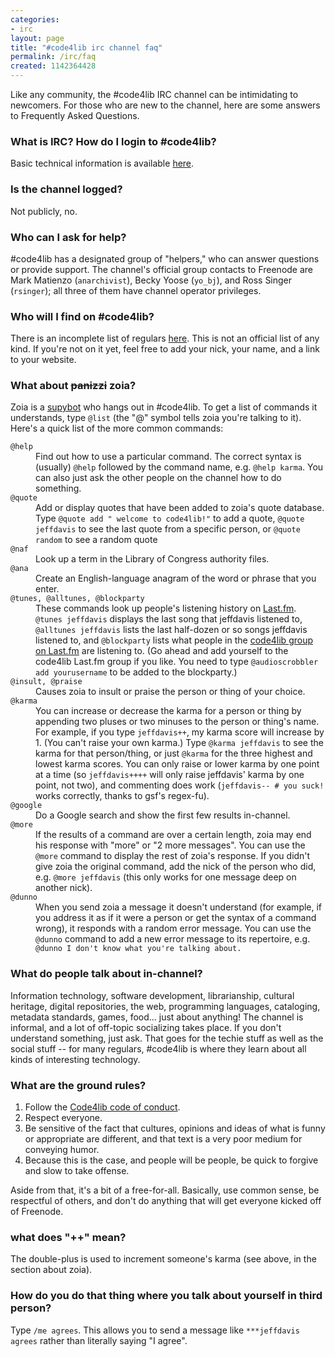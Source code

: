 ```yaml
---
categories:
- irc
layout: page
title: "#code4lib irc channel faq"
permalink: /irc/faq
created: 1142364428
---
```

Like any community, the #code4lib IRC channel can be intimidating to newcomers. For those who are new to the channel, here are some answers to Frequently Asked Questions.

<!--break-->

<h3>What is IRC? How do I login to #code4lib?</h3>

Basic technical information is available <a href="http://code4lib.org/irc">here</a>.

<h3>Is the channel logged?</h3>

Not publicly, no. 

<h3>Who can I ask for help?</h3>

#code4lib has a designated group of "helpers," who can answer questions or provide support. The channel's official group contacts to Freenode are Mark Matienzo (<code>anarchivist</code>), Becky Yoose (<code>yo_bj</code>), and Ross Singer (<code>rsinger</code>); all three of them have channel operator privileges.

<h3>Who will I find on #code4lib?</h3>

There is an incomplete list of regulars <a href="http://www.code4lib.org/node/87">here</a>. This is not an official list of any kind. If you're not on it yet, feel free to add your nick, your name, and a link to your website.

<h3>What about <strike>panizzi</strike> zoia?</h3>

Zoia is a <a href="http://supybot.com/">supybot</a> who hangs out in #code4lib. To get a list of commands it understands, type <code>@list</code> (the "@" symbol tells zoia you're talking to it). Here's a quick list of the more common commands:

<dl>
<dt><code>@help</code></dt>
  <dd>Find out how to use a particular command. The correct syntax is (usually) <code>@help</code> followed by the command name, e.g. <code>@help karma</code>. You can also just ask the other people on the channel how to do something.</dd>
<dt><code>@quote</code></dt>
  <dd>Add or display quotes that have been added to zoia's quote database. Type <code>@quote add "<jeffdavis> welcome to code4lib!"</code> to add a quote, <code>@quote jeffdavis</code> to see the last quote from a specific person, or <code>@quote random</code> to see a random quote</dd>
<dt><code>@naf</code></dt>
  <dd>Look up a term in the Library of Congress authority files.</dd>
<dt><code>@ana</code></dt>
  <dd>Create an English-language anagram of the word or phrase that you enter.</dd>
<dt><code>@tunes, @alltunes, @blockparty</code></dt>
  <dd>These commands look up people's listening history on <a href="http://www.last.fm/">Last.fm</a>. <code>@tunes jeffdavis</code> displays the last song that jeffdavis listened to, <code>@alltunes jeffdavis</code> lists the last half-dozen or so songs jeffdavis listened to, and <code>@blockparty</code> lists what people in the <a href="http://www.last.fm/group/code4lib/">code4lib group on Last.fm</a> are listening to. (Go ahead and add yourself to the code4lib Last.fm group if you like. You need to type <code>@audioscrobbler add yourusername</code> to be added to the blockparty.)</dd>
<dt><code>@insult, @praise</code></dt>
  <dd>Causes zoia to insult or praise the person or thing of your choice.</dd>
<dt><code>@karma</code></dt>
  <dd>You can increase or decrease the karma for a person or thing by appending two pluses or two minuses to the person or thing's name.  For example, if you type <code>jeffdavis++</code>, my karma score will increase by 1. (You can't raise your own karma.) Type <code>@karma jeffdavis</code> to see the karma for that person/thing, or just <code>@karma</code> for the three highest and lowest karma scores.  You can only raise or lower karma by one point at a time (so <code>jeffdavis++++</code> will only raise jeffdavis' karma by one point, not two), and commenting does work (<code>jeffdavis-- # you suck!</code> works correctly, thanks to gsf's regex-fu).</dd>
<dt><code>@google</code></dt>
  <dd>Do a Google search and show the first few results in-channel.</dd>
<dt><code>@more</code></dt>
  <dd>If the results of a command are over a certain length, zoia may end his response with "more" or "2 more messages". You can use the <code>@more</code> command to display the rest of zoia's response. If you didn't give zoia the original command, add the nick of the person who did, e.g. <code>@more jeffdavis</code> (this only works for one message deep on another nick).</dd>
<dt><code>@dunno</code></dt>
  <dd>When you send zoia a message it doesn't understand (for example, if you address it as if it were a person or get the syntax of a command wrong), it responds with a random error message. You can use the <code>@dunno</code> command to add a new error message to its repertoire, e.g. <code>@dunno I don't know what you're talking about.</code></dd>
</dl>

<h3>What do people talk about in-channel?</h3>

Information technology, software development, librarianship, cultural heritage, digital repositories, the web, programming languages, cataloging, metadata standards, games, food... just about anything! The channel is informal, and a lot of off-topic socializing takes place. If you don't understand something, just ask. That goes for the techie stuff as well as the social stuff -- for many regulars, #code4lib is where they learn about all kinds of interesting technology.

<h3>What are the ground rules?</h3>

<ol>
  <li>Follow the <a href="https://github.com/code4lib/code-of-conduct/blob/master/code_of_conduct.md">Code4lib code of conduct</a>.
  <li>Respect everyone.</li>
  <li>Be sensitive of the fact that cultures, opinions and ideas of what is 
 funny or appropriate are different, and that text is a very poor medium 
for conveying humor.</li>
<li>Because this is the case, and people will be people, be quick to forgive and slow to take offense.</li>
</li>
</ol>

Aside from that, it's a bit of a free-for-all. Basically, use common sense, be respectful of others, and don't do anything that will get everyone kicked off of Freenode.

<h3>what does "++" mean?</h3>

The double-plus is used to increment someone's karma (see above, in the section about zoia).

<h3>How do you do that thing where you talk about yourself in third person?</h3>

Type <code>/me agrees</code>. This allows you to send a message like <code>***jeffdavis agrees</code> rather than literally saying "I agree".
